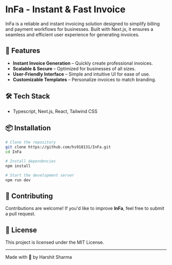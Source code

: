 # InFa - Instant & Fast Invoice

InFa is a reliable and instant invoicing solution designed to simplify billing and payment workflows for businesses. Built with Next.js, it ensures a seamless and efficient user experience for generating invoices.

## 🚀 Features
- **Instant Invoice Generation** – Quickly create professional invoices.
- **Scalable & Secure** – Optimized for businesses of all sizes.
- **User-Friendly Interface** – Simple and intuitive UI for ease of use.
- **Customizable Templates** – Personalize invoices to match branding.


## 🛠️ Tech Stack
-  Typescript, Next.js, React, Tailwind CSS

## 📦 Installation
```bash
# Clone the repository
git clone https://github.com/hs918131/InFa.git
cd InFa

# Install dependencies
npm install

# Start the development server
npm run dev
```

## 🤝 Contributing
Contributions are welcome! If you'd like to improve **InFa**, feel free to submit a pull request.

## 📄 License
This project is licensed under the MIT License.

---

Made with 💙 by Harshit Sharma

